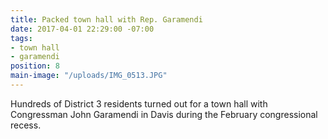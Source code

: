 ```yaml
---
title: Packed town hall with Rep. Garamendi
date: 2017-04-01 22:29:00 -07:00
tags:
- town hall
- garamendi
position: 8
main-image: "/uploads/IMG_0513.JPG"
---
```


Hundreds of District 3 residents turned out for a town hall with Congressman John Garamendi in Davis during the February congressional recess.